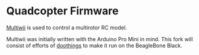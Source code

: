 # Quadcopter Firmware #

[Multiwii](http://www.multiwii.com/) is used to control a multirotor RC model.

Multiwii was initially written with the Arduino Pro Mini in mind.
This fork will consist of efforts of [doothings](http://doothings.in) to make it run on the BeagleBone Black.
